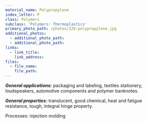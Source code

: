 ```yaml
---
material_name: Polypropylene
index_letter: P
class: Polymers
subclass: 'Polymers: Thermoplastics'
primary_photo_path: /photos/120-polypropylene.jpg
additional_photos:
  - additional_photo_path:
  - additional_photo_path:
links:
  - link_title:
    link_address:
files:
  - file_name:
    file_path:
---
```



***General applications:*** packaging and labeling, textiles stationery, loudspeakers, automotive components and polymer banknotes.

***General properties:*** translucent, good chemical, heat and fatigue resistance, tough, integral hinge property.

Processes: injection molding